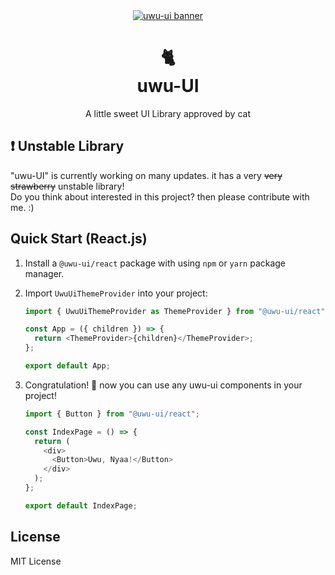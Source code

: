 <div align="center">
    <a href="https://github.com/uwu-ui/uwu-ui">
        <img alt="uwu-ui banner" src="https://user-images.githubusercontent.com/16166356/96365603-c1cd3480-117c-11eb-814a-448e4a29c192.png"/>
    </a>
</div>

<h1 align="center">🐈<br/>uwu-UI</h1>
<div align="center">
A little sweet UI Library approved by cat
</div>

## ❗ Unstable Library
"uwu-UI" is currently working on many updates. it has a very ~~very strawberry~~ unstable library!  
Do you think about interested in this project? then please contribute with me. :)

## Quick Start (React.js)

1. Install a `@uwu-ui/react` package with using `npm` or `yarn` package manager.
2. Import `UwuUiThemeProvider` into your project:  

    ```js
    import { UwuUiThemeProvider as ThemeProvider } from "@uwu-ui/react";
    
    const App = ({ children }) => {
      return <ThemeProvider>{children}</ThemeProvider>;
    };
    
    export default App;
    ```
3. Congratulation! 🎉 now you can use any uwu-ui components in your project!
    ```js
    import { Button } from "@uwu-ui/react";
    
    const IndexPage = () => {
      return (
        <div>
          <Button>Uwu, Nyaa!</Button>
        </div>
      );
    };
    
    export default IndexPage;
    ```

## License
MIT License
